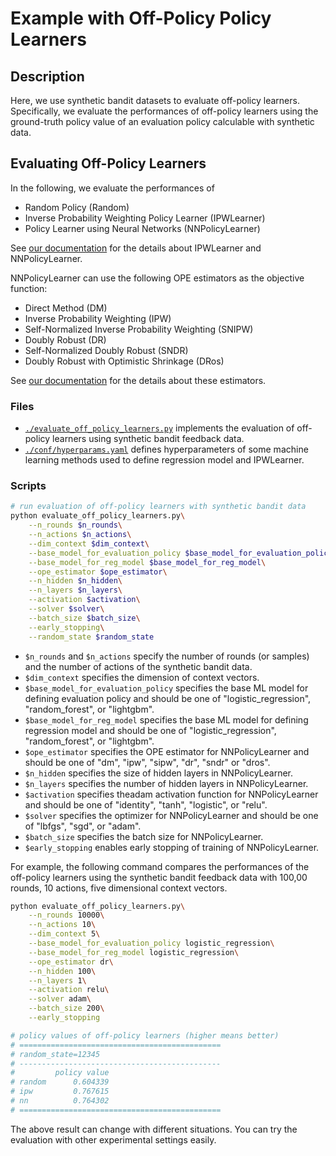 # Example with Off-Policy Policy Learners


## Description

Here, we use synthetic bandit datasets to evaluate off-policy learners.
Specifically, we evaluate the performances of off-policy learners using the ground-truth policy value of an evaluation policy calculable with synthetic data.

## Evaluating Off-Policy Learners

In the following, we evaluate the performances of
- Random Policy (Random)
- Inverse Probability Weighting Policy Learner (IPWLearner)
- Policy Learner using Neural Networks (NNPolicyLearner)

See [our documentation](https://zr-obp.readthedocs.io/en/latest/_autosummary/obp.policy.offline.html) for the details about IPWLearner and NNPolicyLearner.

NNPolicyLearner can use the following OPE estimators as the objective function:
- Direct Method (DM)
- Inverse Probability Weighting (IPW)
- Self-Normalized Inverse Probability Weighting (SNIPW)
- Doubly Robust (DR)
- Self-Normalized Doubly Robust (SNDR)
- Doubly Robust with Optimistic Shrinkage (DRos)

See [our documentation](https://zr-obp.readthedocs.io/en/latest/estimators.html) for the details about these estimators.

### Files
- [`./evaluate_off_policy_learners.py`](./evaluate_off_policy_learners.py) implements the evaluation of off-policy learners using synthetic bandit feedback data.
- [`./conf/hyperparams.yaml`](./conf/hyperparams.yaml) defines hyperparameters of some machine learning methods used to define regression model and IPWLearner.

### Scripts

```bash
# run evaluation of off-policy learners with synthetic bandit data
python evaluate_off_policy_learners.py\
    --n_rounds $n_rounds\
    --n_actions $n_actions\
    --dim_context $dim_context\
    --base_model_for_evaluation_policy $base_model_for_evaluation_policy\
    --base_model_for_reg_model $base_model_for_reg_model\
    --ope_estimator $ope_estimator\
    --n_hidden $n_hidden\
    --n_layers $n_layers\
    --activation $activation\
    --solver $solver\
    --batch_size $batch_size\
    --early_stopping\
    --random_state $random_state
```
- `$n_rounds` and `$n_actions` specify the number of rounds (or samples) and the number of actions of the synthetic bandit data.
- `$dim_context` specifies the dimension of context vectors.
- `$base_model_for_evaluation_policy` specifies the base ML model for defining evaluation policy and should be one of "logistic_regression", "random_forest", or "lightgbm".
- `$base_model_for_reg_model` specifies the base ML model for defining regression model and should be one of "logistic_regression", "random_forest", or "lightgbm".
- `$ope_estimator` specifies the OPE estimator for NNPolicyLearner and should be one of "dm", "ipw", "sipw", "dr", "sndr" or "dros".
- `$n_hidden` specifies the size of hidden layers in NNPolicyLearner.
- `$n_layers` specifies the number of hidden layers in NNPolicyLearner.
- `$activation` specifies theadam activation function for NNPolicyLearner and should be one of "identity", "tanh", "logistic", or "relu".
- `$solver` specifies the optimizer for NNPolicyLearner and should be one of "lbfgs", "sgd", or "adam".
- `$batch_size` specifies the batch size for NNPolicyLearner.
- `$early_stopping` enables early stopping of training of NNPolicyLearner.

For example, the following command compares the performances of the off-policy learners using the synthetic bandit feedback data with 100,00 rounds, 10 actions, five dimensional context vectors.

```bash
python evaluate_off_policy_learners.py\
    --n_rounds 10000\
    --n_actions 10\
    --dim_context 5\
    --base_model_for_evaluation_policy logistic_regression\
    --base_model_for_reg_model logistic_regression\
    --ope_estimator dr\
    --n_hidden 100\
    --n_layers 1\
    --activation relu\
    --solver adam\
    --batch_size 200\
    --early_stopping

# policy values of off-policy learners (higher means better)
# =============================================
# random_state=12345
# ---------------------------------------------
#         policy value
# random      0.604339
# ipw         0.767615
# nn          0.764302
# =============================================
```

The above result can change with different situations.
You can try the evaluation with other experimental settings easily.

